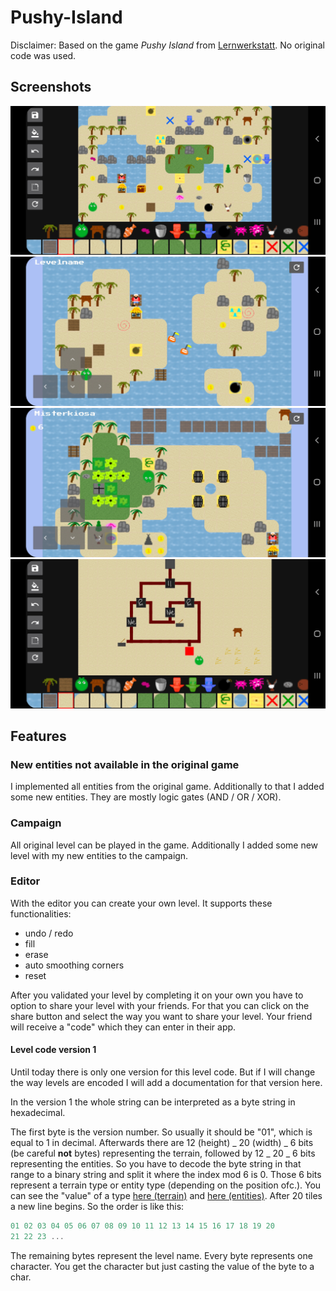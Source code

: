 # Pushy-Island

Disclaimer: Based on the game _Pushy Island_ from <a href="http://www.lws9.de/">Lernwerkstatt</a>. No original code was used.

## Screenshots

![Editor](./images/editor.jpg)
![Example Level 1](./images/example-level-1.jpg)
![Example Level 2](./images/example-level-2.jpg)
![Example Level Gates](./images/example-level-gates.jpg)

## Features

### New entities not available in the original game

I implemented all entities from the original game. Additionally to that I added some new entities. They are mostly logic gates (AND / OR / XOR).

### Campaign

All original level can be played in the game. Additionally I added some new level with my new entities to the campaign.

### Editor

With the editor you can create your own level. It supports these functionalities:

- undo / redo
- fill
- erase
- auto smoothing corners
- reset

After you validated your level by completing it on your own you have to option to share your level with your friends. For that you can click on the share button and select the way you want to share your level. Your friend will receive a "code" which they can enter in their app.

#### Level code version 1

Until today there is only one version for this level code. But if I will change the way levels are encoded I will add a documentation for that version here.

In the version 1 the whole string can be interpreted as a byte string in hexadecimal.

The first byte is the version number. So usually it should be "01", which is equal to 1 in decimal. Afterwards there are 12 (height) _ 20 (width) _ 6 bits (be careful **not** bytes) representing the terrain, followed by 12 _ 20 _ 6 bits representing the entities. So you have to decode the byte string in that range to a binary string and split it where the index mod 6 is 0. Those 6 bits represent a terrain type or entity type (depending on the position ofc.). You can see the "value" of a type <a href="https://github.com/SoWieMarkus/Pushy-Island/blob/main/app/src/main/java/markus/wieland/pushygame/engine/level/TerrainType.java">here (terrain)</a> and <a href="https://github.com/SoWieMarkus/Pushy-Island/blob/main/app/src/main/java/markus/wieland/pushygame/engine/level/EntityType.java">here (entities)</a>. After 20 tiles a new line begins. So the order is like this:

```javascript
01 02 03 04 05 06 07 08 09 10 11 12 13 14 15 16 17 18 19 20
21 22 23 ...
```

The remaining bytes represent the level name. Every byte represents one character. You get the character but just casting the value of the byte to a char.
